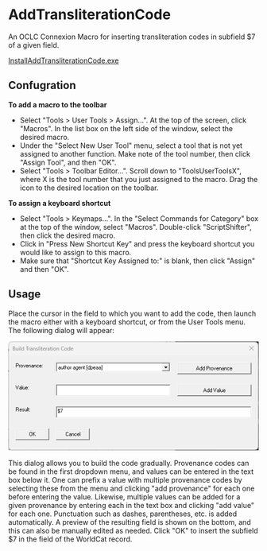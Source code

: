 # AddTransliterationCode
An OCLC Connexion Macro for inserting transliteration codes in subfield $7 of a given field.

[InstallAddTransliterationCode.exe](https://github.com/pulibrary/AddTransliterationCode/releases/latest/download/InstallAddTransliterationCode.exe)

## Confugration

**To add a macro to the toolbar**
- Select "Tools > User Tools > Assign...". At the top of the screen, click "Macros". In the list box on the left side of the window, select the desired macro.
- Under the "Select New User Tool" menu, select a tool that is not yet assigned to another function. Make note of the tool number, then click "Assign Tool", and then "OK".
- Select "Tools > Toolbar Editor...". Scroll down to "ToolsUserToolsX", where X is the tool number that you just assigned to the macro. Drag the icon to the desired location on the toolbar.
  
**To assign a keyboard shortcut**
- Select "Tools > Keymaps...". In the "Select Commands for Category" box at the top of the window, select "Macros". Double-click "ScriptShifter", then click the desired macro.
- Click in "Press New Shortcut Key" and press the keyboard shortcut you would like to assign to this macro.
- Make sure that "Shortcut Key Assigned to:" is blank, then click "Assign" and then "OK".

## Usage

Place the cursor in the field to which you want to add the code, then launch the macro either with a keyboard shortcut, or from the User Tools menu.  The following dialog will appear:

<img src="./img/screenshot.png"/>

This dialog allows you to build the code gradually. Provenance codes can be found in the first dropdown menu, and values can be entered in the text box below it.  One can prefix a value with multiple provenance codes by selecting these from the menu and clicking "add provenance" for each one before entering the value.  Likewise, multiple values can be added for a given provenance by entering each in the text box and clicking "add value" for each one.  Punctuation such as dashes, parentheses, etc. is added automatically.  A preview of the resulting field is shown on the bottom, and this can also be manually edited as needed.  Click "OK" to insert the subfield $7 in the field of the WorldCat record.
